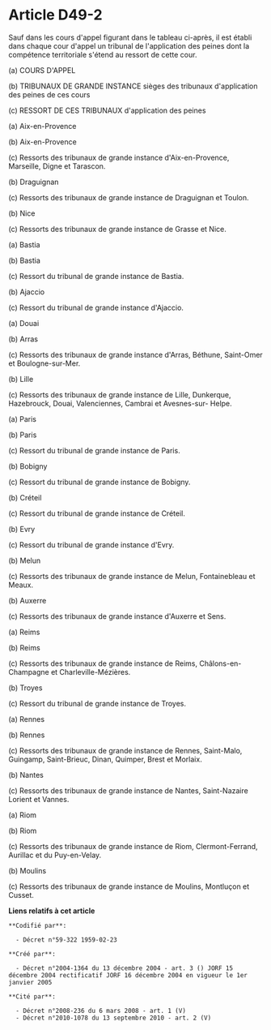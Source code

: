 # Article D49-2

Sauf dans les cours d'appel figurant dans le tableau ci-après, il est établi dans chaque cour d'appel un tribunal de
l'application des peines dont la compétence territoriale s'étend au ressort de cette cour.

(a) COURS D'APPEL

(b) TRIBUNAUX DE GRANDE INSTANCE sièges des tribunaux d'application des peines de ces cours

(c) RESSORT DE CES TRIBUNAUX d'application des peines

(a) Aix-en-Provence

(b) Aix-en-Provence

(c) Ressorts des tribunaux de grande instance d'Aix-en-Provence, Marseille, Digne et Tarascon. 

(b) Draguignan

(c) Ressorts des tribunaux de grande instance de Draguignan et Toulon.

(b) Nice

(c) Ressorts des tribunaux de grande instance de Grasse et Nice.

(a) Bastia

(b) Bastia

(c) Ressort du tribunal de grande instance de Bastia.

(b) Ajaccio

(c) Ressort du tribunal de grande instance d'Ajaccio.

(a) Douai

(b) Arras

(c) Ressorts des tribunaux de grande instance d'Arras, Béthune, Saint-Omer et Boulogne-sur-Mer.

(b) Lille

(c) Ressorts des tribunaux de grande instance de Lille, Dunkerque, Hazebrouck, Douai, Valenciennes, Cambrai et Avesnes-sur-
Helpe.

(a) Paris

(b) Paris

(c) Ressort du tribunal de grande instance de Paris.

(b) Bobigny

(c) Ressort du tribunal de grande instance de Bobigny.

(b) Créteil

(c) Ressort du tribunal de grande instance de Créteil.

(b) Evry

(c) Ressort du tribunal de grande instance d'Evry.

(b) Melun

(c) Ressorts des tribunaux de grande instance de Melun, Fontainebleau et Meaux.

(b) Auxerre

(c) Ressorts des tribunaux de grande instance d'Auxerre et Sens.

(a) Reims

(b) Reims

(c) Ressorts des tribunaux de grande instance de Reims, Châlons-en-Champagne et Charleville-Mézières.

(b) Troyes

(c) Ressort du tribunal de grande instance de Troyes.

(a) Rennes

(b) Rennes

(c) Ressorts des tribunaux de grande instance de Rennes, Saint-Malo, Guingamp, Saint-Brieuc, Dinan, Quimper, Brest et
Morlaix.

(b) Nantes

(c) Ressorts des tribunaux de grande instance de Nantes, Saint-Nazaire Lorient et Vannes.

(a) Riom

(b) Riom

(c) Ressorts des tribunaux de grande instance de Riom, Clermont-Ferrand, Aurillac et du Puy-en-Velay.

(b) Moulins

(c) Ressorts des tribunaux de grande instance de Moulins, Montluçon et Cusset.

**Liens relatifs à cet article**

	**Codifié par**:

	  - Décret n°59-322 1959-02-23

	**Créé par**:

	  - Décret n°2004-1364 du 13 décembre 2004 - art. 3 () JORF 15 décembre 2004 rectificatif JORF 16 décembre 2004 en vigueur le 1er janvier 2005

	**Cité par**:

	  - Décret n°2008-236 du 6 mars 2008 - art. 1 (V)
	  - Décret n°2010-1078 du 13 septembre 2010 - art. 2 (V)
